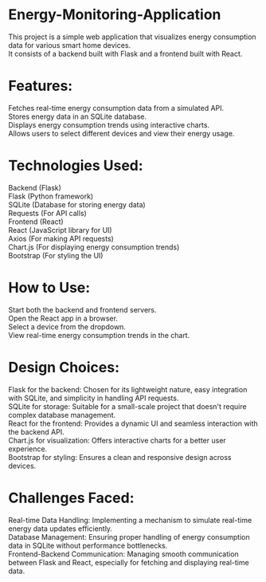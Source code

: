 # Energy-Monitoring-Application

This project is a simple web application that visualizes energy consumption data for various smart home devices. <br />
It consists of a backend built with Flask and a frontend built with React.

# Features:

Fetches real-time energy consumption data from a simulated API.<br />
Stores energy data in an SQLite database.<br />
Displays energy consumption trends using interactive charts.<br />
Allows users to select different devices and view their energy usage.<br />

# Technologies Used:

Backend (Flask)<br />
Flask (Python framework)<br />
SQLite (Database for storing energy data)<br />
Requests (For API calls)<br />
Frontend (React)<br />
React (JavaScript library for UI)<br />
Axios (For making API requests)<br />
Chart.js (For displaying energy consumption trends)<br />
Bootstrap (For styling the UI)<br />

# How to Use:

Start both the backend and frontend servers.<br />
Open the React app in a browser.<br />
Select a device from the dropdown.<br />
View real-time energy consumption trends in the chart.<br />

# Design Choices:

Flask for the backend: Chosen for its lightweight nature, easy integration with SQLite, and simplicity in handling API requests.<br />
SQLite for storage: Suitable for a small-scale project that doesn't require complex database management.<br />
React for the frontend: Provides a dynamic UI and seamless interaction with the backend API.<br />
Chart.js for visualization: Offers interactive charts for a better user experience.<br />
Bootstrap for styling: Ensures a clean and responsive design across devices.<br />

# Challenges Faced:

Real-time Data Handling: Implementing a mechanism to simulate real-time energy data updates efficiently.<br />
Database Management: Ensuring proper handling of energy consumption data in SQLite without performance bottlenecks.<br />
Frontend-Backend Communication: Managing smooth communication between Flask and React, especially for fetching and displaying real-time data.<br />

